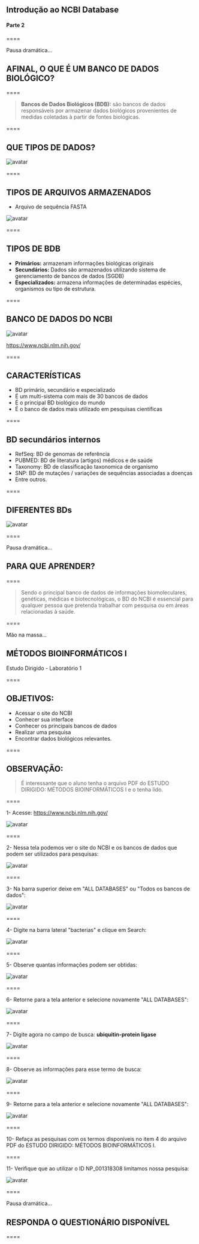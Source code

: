 <!-- .slide: data-background="img/motivation.jpg" -->

## Introdução ao NCBI Database
#### Parte 2

====

Pausa dramática...

## AFINAL, O QUE É UM BANCO DE DADOS BIOLÓGICO?

====

>**Bancos de Dados Biológicos (BDB):** são bancos de dados responsáveis por armazenar dados biológicos provenientes de medidas coletadas à partir de fontes biológicas.

====

## QUE TIPOS DE DADOS?


![avatar][avatar]

[avatar]: ../shared/img/bd.png

====

## TIPOS DE ARQUIVOS ARMAZENADOS

- Arquivo de sequência FASTA

![avatar][avatar]

[avatar]: ../shared/img/Fig6.jpg

====

## TIPOS DE BDB

- **Primários:** armazenam informações biológicas originais
- **Secundários:** Dados são armazenados utilizando sistema de gerenciamento de bancos de dados (SGDB)
- **Especializados:** armazena informações de determinadas espécies, organismos ou tipo de estrutura. 

====

## BANCO DE DADOS DO NCBI

![avatar][avatar]

[avatar]: ../shared/img/1.png

https://www.ncbi.nlm.nih.gov/

====

## CARACTERÍSTICAS

- BD primário, secundário e especializado
- É um multi-sistema com mais de 30 bancos de dados
- É o principal BD biológico do mundo
- É o banco de dados mais utilizado em pesquisas científicas

====

## BD secundários internos

- RefSeq: BD de genomas de referência
- PUBMED: BD de literatura (artigos) médicos e de saúde
- Taxonomy: BD de classificação taxonomica de organismo
- SNP: BD de mutações / variações de sequências associadas a doenças
- Entre outros.

====

## DIFERENTES BDs

![avatar][avatar]

[avatar]: ../shared/img/2.png

====

Pausa dramática...

## PARA QUE APRENDER?

====

> Sendo o principal banco de dados de informações biomoleculares, genéticas, médicas e biotecnológicas, o BD do NCBI é essencial para qualquer pessoa que pretenda trabalhar com pesquisa ou em áreas relacionadas à saúde.

====

Mão na massa...

## MÉTODOS BIOINFORMÁTICOS I

Estudo Dirigido - Laboratório 1

====

## OBJETIVOS:

- Acessar o site do NCBI
- Conhecer sua interface
- Conhecer os principais bancos de dados
- Realizar uma pesquisa
- Encontrar dados biológicos relevantes.

====

## OBSERVAÇÃO:

> É interessante que o aluno tenha o arquivo PDF do ESTUDO DIRIGIDO: MÉTODOS BIOINFORMÁTICOS I e o tenha lido.

====

1- Acesse: https://www.ncbi.nlm.nih.gov/

![avatar][avatar]

[avatar]: ../shared/img/1.png

====

2- Nessa tela podemos ver o site do NCBI e os bancos de dados que podem ser utilizados para pesquisas:

![avatar][avatar]

[avatar]: ../shared/img/2.png

====

3- Na barra superior deixe em "ALL DATABASES" ou "Todos os bancos de dados":

![avatar][avatar]

[avatar]: ../shared/img/3.png

====

4- Digite na barra lateral "bacterias" e clique em Search:

![avatar][avatar]

[avatar]: ../shared/img/4.png

====

5- Observe quantas informações podem ser obtidas:

![avatar][avatar]

[avatar]: ../shared/img/5.png

====

6- Retorne para a tela anterior e selecione novamente "ALL DATABASES":

![avatar][avatar]

[avatar]: ../shared/img/3.png

====

7- Digite agora no campo de busca: **ubiquitin-protein ligase**

![avatar][avatar]

[avatar]: ../shared/img/6.png

====

8- Observe as informações para esse termo de busca:

![avatar][avatar]

[avatar]: ../shared/img/7.png

====

9- Retorne para a tela anterior e selecione novamente "ALL DATABASES":

![avatar][avatar]

[avatar]: ../shared/img/3.png

====

10- Refaça as pesquisas com os termos disponíveis no item 4 do arquivo PDF do ESTUDO DIRIGIDO: MÉTODOS BIOINFORMÁTICOS I.

====

11- Verifique que ao utilizar o ID NP_001318308 limitamos nossa pesquisa:

![avatar][avatar]

[avatar]: ../shared/img/8.png

====

Pausa dramática...

## RESPONDA O QUESTIONÁRIO DISPONÍVEL

====

